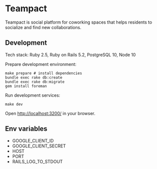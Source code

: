 # Teampact

Teampact is social platform for coworking spaces that helps residents to socialize and find new collaborations. 

## Development

Tech stack: Ruby 2.5, Ruby on Rails 5.2, PostgreSQL 10, Node 10  

Prepare development environment:

    make prepare # install dependencies
    bundle exec rake db:create
    bundle exec rake db:migrate
    gem install foreman
    
Run development services:
    
    make dev

Open [http://localhost:3200/](http://localhost:3200/) in your browser.

## Env variables

- GOOGLE_CLIENT_ID
- GOOGLE_CLIENT_SECRET
- HOST
- PORT
- RAILS_LOG_TO_STDOUT
